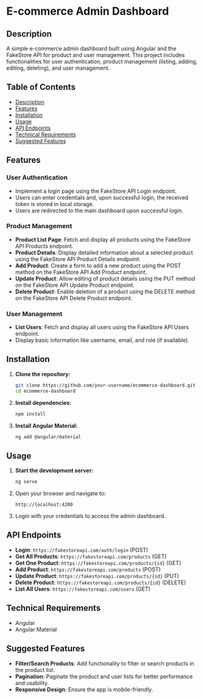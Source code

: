 # E-commerce Admin Dashboard

## Description
A simple e-commerce admin dashboard built using Angular and the FakeStore API for product and user management. This project includes functionalities for user authentication, product management (listing, adding, editing, deleting), and user management.

## Table of Contents
- [Description](#description)
- [Features](#features)
- [Installation](#installation)
- [Usage](#usage)
- [API Endpoints](#api-endpoints)
- [Technical Requirements](#technical-requirements)
- [Suggested Features](#suggested-features)

## Features

### User Authentication
- Implement a login page using the FakeStore API Login endpoint.
- Users can enter credentials and, upon successful login, the received token is stored in local storage.
- Users are redirected to the main dashboard upon successful login.

### Product Management
- **Product List Page**: Fetch and display all products using the FakeStore API Products endpoint.
- **Product Details**: Display detailed information about a selected product using the FakeStore API Product Details endpoint.
- **Add Product**: Create a form to add a new product using the POST method on the FakeStore API Add Product endpoint.
- **Update Product**: Allow editing of product details using the PUT method on the FakeStore API Update Product endpoint.
- **Delete Product**: Enable deletion of a product using the DELETE method on the FakeStore API Delete Product endpoint.

### User Management
- **List Users**: Fetch and display all users using the FakeStore API Users endpoint.
- Display basic information like username, email, and role (if available).

## Installation

1. **Clone the repository:**
   ```sh
   git clone https://github.com/your-username/ecommerce-dashboard.git
   cd ecommerce-dashboard
   ```

2. **Install dependencies:**
   ```sh
   npm install
   ```

3. **Install Angular Material:**
   ```sh
   ng add @angular/material
   ```

## Usage

1. **Start the development server:**
   ```sh
   ng serve
   ```
2. Open your browser and navigate to:
   ```
   http://localhost:4200
   ```
3. Login with your credentials to access the admin dashboard.

## API Endpoints
- **Login**: `https://fakestoreapi.com/auth/login` (POST)
- **Get All Products**: `https://fakestoreapi.com/products` (GET)
- **Get One Product**: `https://fakestoreapi.com/products/{id}` (GET)
- **Add Product**: `https://fakestoreapi.com/products` (POST)
- **Update Product**: `https://fakestoreapi.com/products/{id}` (PUT)
- **Delete Product**: `https://fakestoreapi.com/products/{id}` (DELETE)
- **List All Users**: `https://fakestoreapi.com/users` (GET)

## Technical Requirements
- Angular
- Angular Material

## Suggested Features
- **Filter/Search Products**: Add functionality to filter or search products in the product list.
- **Pagination**: Paginate the product and user lists for better performance and usability.
- **Responsive Design**: Ensure the app is mobile-friendly.

